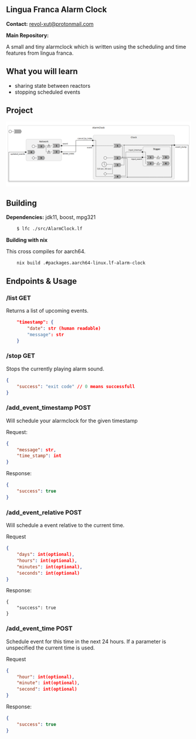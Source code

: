 Lingua Franca Alarm Clock
----------------------------

**Contact:** <revol-xut@protonmail.com>

**Main Repository:** [](https://github.com/revol-xut/lf-alarm-clock)

A small and tiny alarmclock which is written using the scheduling and time features from lingua franca. 

## What you will learn

- sharing state between reactors
- stopping scheduled events

## Project

![Programm Structure](./images/entire_program.png)


## Building

**Dependencies:** jdk11, boost, mpg321

```bash
    $ lfc ./src/AlarmClock.lf
```

**Building with nix**

This cross compiles for aarch64.
```
    nix build .#packages.aarch64-linux.lf-alarm-clock
```

## Endpoints & Usage

### /list **GET**
Returns a list of upcoming events.

```json
    "timestamp": {
        "date": str (human readable)
        "message": str
    }
```


### /stop **GET**
Stops the currently playing alarm sound.

```json
{
    "success": "exit code" // 0 means successfull
}
```

### /add_event_timestamp **POST**
Will schedule your alarmclock for the given timestamp

Request:
```json
{
    "message": str,
    "time_stamp": int
}
```
Response:
```json
{
    "success": true
}
```

### /add_event_relative **POST**
Will schedule a event relative to the current time.

Request
```json
{
    "days": int(optional),
    "hours": int(optional),
    "minutes": int(optional),
    "seconds": int(optional)
}
```

Response:
```
{
    "success": true
}
```

### /add_event_time **POST**
Schedule event for this time in the next 24 hours. If a parameter
is unspecified the current time is used.

Request
```json
{
    "hour": int(optional),
    "minute": int(optional),
    "second": int(optional)
}
```

Response:
```json
{
    "success": true
}
```


